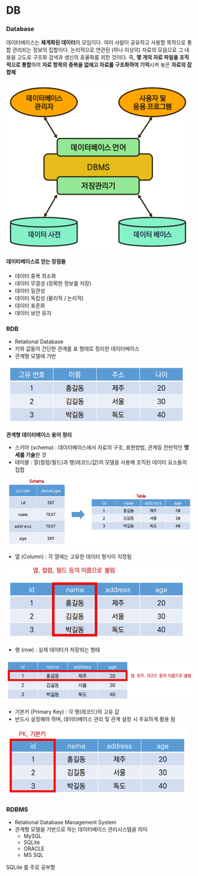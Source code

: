 # DB

### Database

데이터베이스는 **체계화된 데이터**의 모임이다. 여러 사람이 공유하고 사용할 목적으로 통합 관리되는 정보의 집합이다. 논리적으로 연관된 (하나 이상의) 자료의 모음으로 그 내용을 고도로 구조화 검색과 생신의 효율화를 꾀한 것이다. 즉, **몇 개의 자료 파일을 조직적으로 통합**하여 **자료 항목의 중복을 없애고 자료를 구조화하여 기억**시켜 놓은 **자료의 잡합체**

![image-20211004001550442](md-images/image-20211004001550442.png)

#### 데이터베이스로 얻는 장점들

* 데이터 중복 최소화
* 데이터 무결성 (정확한 정보를 저장)
* 데이터 일관성
* 데이터 독립성 (물리적 / 논리적)
* 데이터 표준화
* 데이터 보안 유지

### RDB

* Relational Database
* 키와 값들의 간단한 관계를 표 형태로 정리한 데이터베이스
* 관계형 모델에 기반

![image-20211004001724695](md-images/image-20211004001724695.png)

**관계형 데이터베이스 용어 정리**

* 스키마 (schema) : 데이터베이스에서 자료의 구조, 표현방법, 관계등 전반적인 **명세를 기술**한 것
* 테이블 : 열(컬럼/필드)과 행(레코드/값)의 모델을 사용해 조직된 데이터 요소들의 집합

![image-20211004001836646](md-images/image-20211004001836646.png)

* 열 (Column) : 각 열에는 고유한 데이터 형식이 지정됨

![image-20211004001907021](md-images/image-20211004001907021.png)

* 행 (row) : 실제 데이터가 저장되는 형태

![image-20211004001929163](md-images/image-20211004001929163.png)

* 기본키 (Primary Key) : 각 행(레코드)의 고유 값
* 반드시 설정해야 하며, 데이터베이스 관리 및 관계 설정 시 주요하게 활용 됨

![image-20211004002006479](md-images/image-20211004002006479.png)

### RDBMS

* Relational Database Management System
* 관계형 모델을 기반으로 하는 데이터베이스 관리시스템을 의미
  * MySQL
  * SQLite
  * ORACLE
  * MS SQL

SQLite 를 주로 공부함